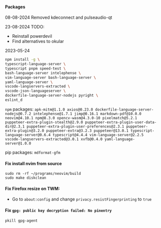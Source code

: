 #### Packages

08-08-2024
Removed kdeconnect and pulseaudio-qt

23-08-2024
TODO:
- Reinstall powerdevil
- Find alternatives to okular

2023-05-24

```bash
npm install -g \
typescript-language-server \
typescript pnpm speed-test \
bash-language-server intelephense \
vim-language-server bash-language-server \
yaml-language-server \
vscode-langservers-extracted \
vscode-json-languageserver \
dockerfile-language-server-nodejs pyright \
eslint_d
```

`npm` packages:
`apk-mitm@1.1.0 axios@0.23.0 dockerfile-language-server-nodejs@0.7.2 intelephense@1.7.1 jimp@0.16.1 markdown-pdf@10.0.0 neovim@4.10.1 npm@8.3.0 opencv-wasm@4.3.0-10 pixelmatch@5.2.1 puppeteer-extra-plugin-stealth@2.9.0 puppeteer-extra-plugin-user-data-dir@2.3.1 puppeteer-extra-plugin-user-preferences@2.3.1 puppeteer-extra-plugin@3.2.0 puppeteer-extra@3.2.3 puppeteer@13.0.1 typescript-language-server@0.6.4 typescript@4.4.4 vim-language-server@2.2.5 vscode-langservers-extracted@3.0.1 xvfb@0.4.0 yaml-language-server@1.0.0`

pip packages:
`mdformat-gfm`

#### Fix install nvim from source 

```shell
sudo rm -rf ~/programs/neovim/build
sudo make diskclean
```

#### Fix Firefox resize on TWM:

- Go to `about:config` and change `privacy.resistFingerprinting` to `true`

#### Fix `gpg: public key decryption failed: No pinentry`

```shell
pkill gpg-agent
```
